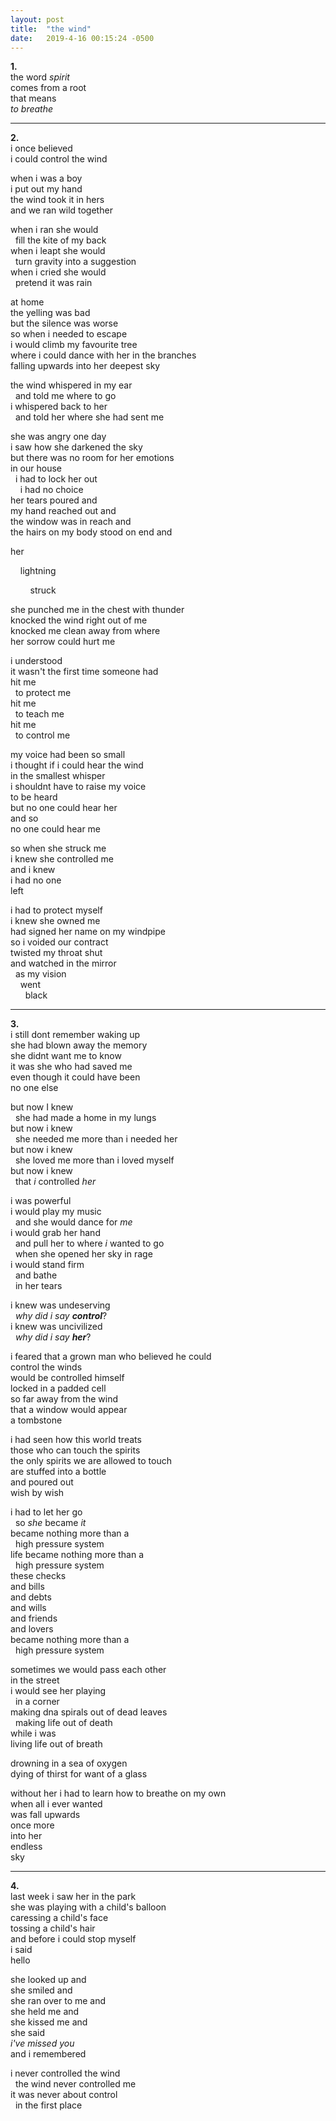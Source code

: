 ```yaml
---
layout: post
title:  "the wind"
date:   2019-4-16 00:15:24 -0500
---
```


__1.__  
the word _spirit_  
comes from a root  
that means  
_to breathe_  

---
__2.__  
i once believed  
i could control the wind  


when i was a boy  
i put out my hand  
the wind took it in hers  
and we ran wild together  


when i ran she would  
  fill the kite of my back  
when i leapt she would  
  turn gravity into a suggestion  
when i cried she would  
  pretend it was rain  


at home  
the yelling was bad  
but the silence was worse  
so when i needed to escape  
i would climb my favourite tree  
where i could dance with her in the branches  
falling upwards into her deepest sky  

the wind whispered in my ear  
  and told me where to go  
i whispered back to her  
  and told her where she had sent me  


she was angry one day  
i saw how she darkened the sky  
but there was no room for her emotions  
in our house  
  i had to lock her out  
    i had no choice  
her tears poured and  
my hand reached out and  
the window was in reach and  
the hairs on my body stood on end and  

her  

    lightning  

        struck  

she punched me in the chest with thunder  
knocked the wind right out of me  
knocked me clean away from where  
her sorrow could hurt me

i understood  
it wasn't the first time someone had  
hit me  
  to protect me  
hit me  
  to teach me  
hit me  
  to control me  

my voice had been so small  
i thought if i could hear the wind  
in the smallest whisper  
i shouldnt have to raise my voice  
to be heard  
but no one could hear her  
and so  
no one could hear me  


so when she struck me  
i knew she controlled me  
and i knew  
i had no one  
left  


i had to protect myself  
i knew she owned me  
had signed her name on my windpipe  
so i voided our contract  
twisted my throat shut  
and watched in the mirror  
  as my vision  
    went  
      black  

---

__3.__  
i still dont remember waking up  
she had blown away the memory  
she didnt want me to know  
it was she who had saved me  
even though it could have been  
no one else  

but now I knew  
  she had made a home in my lungs  
but now i knew  
  she needed me more than i needed her  
but now i knew  
  she loved me more than i loved myself  
but now i knew  
  that _i_ controlled _her_  


i was powerful  
i would play my music  
  and she would dance for _me_  
i would grab her hand  
  and pull her to where _i_ wanted to go  
  when she opened her sky in rage  
i would stand firm  
  and bathe  
  in her tears  

i knew was undeserving  
  _why did i say __control___?  
i knew was uncivilized  
  _why did i say __her___?  

i feared that a grown man who believed he could  
control the winds  
would be controlled himself  
locked in a padded cell  
so far away from the wind  
that a window would appear  
a tombstone  

i had seen how this world treats  
those who can touch the spirits  
the only spirits we are allowed to touch  
are stuffed into a bottle  
and poured out  
wish by wish  

i had to let her go  
  so _she_ became _it_  
became nothing more than a  
  high pressure system  
life became nothing more than a  
  high pressure system  
these checks  
and bills  
and debts  
and wills  
and friends  
and lovers  
became nothing more than a  
  high pressure system  

sometimes we would pass each other  
in the street  
i would see her playing  
  in a corner  
making dna spirals out of dead leaves  
  making life out of death  
while i was  
  living life out of breath  

drowning in a sea of oxygen  
dying of thirst for want of a glass  

without her i had to learn how to breathe on my own  
when all i ever wanted  
was fall upwards  
once more  
into her  
endless  
sky  

---
__4.__  
last week i saw her in the park  
she was playing with a child's balloon  
caressing a child's face  
tossing a child's hair  
and before i could stop myself  
i said  
hello  

she looked up and  
she smiled and  
she ran over to me and  
she held me and  
she kissed me and  
she said  
_i've missed you_  
and i remembered  

i never controlled the wind  
  the wind never controlled me  
it was never about control  
  in the first place  
